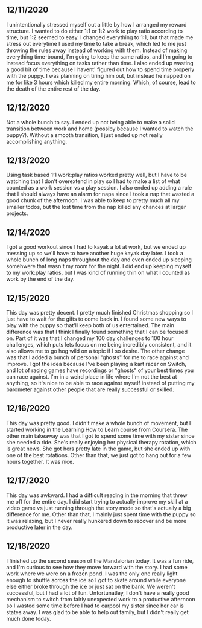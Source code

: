 **12/11/2020**
---
I unintentionally stressed myself out a little by how I arranged my reward structure. I wanted to do either 1:1 or 1:2 work to play ratio according to time, but 1:2 seemed to easy. I changed everything to 1:1, but that made me stress out everytime I used my time to take a break, which led to me just throwing the rules away instead of working with them. Instead of making everything time-bound, I'm going to keep the same ratios, and I'm going to instead focus everything on tasks rather than time.
I also ended up wasting a good bit of time because I havent' figured out how to spend time properly with the puppy. I was planning on tiring him out, but instead he napped on me for like 3 hours which killed my entire morning. Which, of course, lead to the death of the entire rest of the day.
  
**12/12/2020**
---
Not a whole bunch to say. I ended up not being able to make a solid transition between work and home (possiby because I wanted to watch the puppy?). Without a smooth transition, I just ended up not really accomplishing anything.
  
**12/13/2020**
---
Using task based 1:1 work:play ratios worked pretty well, but I have to be watching that I don't overextend in play so I had to make a list of what counted as a work session vs a play session. I also ended up adding a rule that I should always have an alarm for naps since I took a nap that wasted a good chunk of the afternoon. I was able to keep to pretty much all my smaller todos, but the lost time from the nap killed any chances at larger projects.
  
**12/14/2020**
---
I got a good workout since I had to kayak a lot at work, but we ended up messing up so we'll have to have another huge kayak day later. I took a whole bunch of long naps throughout the day and even ended up sleeping somehwere that wasn't my room for the night. I did end up keeping myself to my work:play ratios, but I was kind of running thin on what I counted as work by the end of the day.
  
**12/15/2020**
---
This day was pretty decent. I pretty much finished Christmas shopping so I just have to wait for the gifts to come back in. I found some new ways to play with the puppy so that'll keep both of us entertained. The main difference was that I think I finally found something that I can be focused on. Part of it was that I changed my 100 day challenges to 100 hour challenges, which puts lets focus on me being incredibly consistent, and it also allows me to go hog wild on a topic if I so desire. The other change was that I added a bunch of personal "ghosts" for me to race against and improve. I got the idea because I've been playing a kart racer on Switch, and lot of racing games have recordings or "ghosts" of your best times you can race against. I'm in a weird place in life where I'm not the best at anything, so it's nice to be able to race against myself instead of putting my barometer against other people that are really successful or skilled.

**12/16/2020**
---
This day was pretty good. I didn't make a whole bunch of movement, but I started working in the Learning How to Learn course from Coursera. The other main takeaway was that I got to spend some time with my sister since she needed a ride. She's really enjoying her physical therapy rotation, which is great news. She got hers pretty late in the game, but she ended up with one of the best rotations. Other than that, we just got to hang out for a few hours together. It was nice.

**12/17/2020**
---
This day was awkward. I had a difficult reading in the morning that threw me off for the entire day. I did start trying to actually improve my skill at a video game vs just running through the story mode so that's actually a big difference for me. Other than that, I mainly just spent time with the puppy so it was relaxing, but I never really hunkered down to recover and be more productive later in the day.

**12/18/2020**
---
I finished up the second season of the Mandalorian today. It was a fun ride, and I'm curious to see how they move forward with the story. I had some work where we were on a frozen pond. I was the only one really light enough to shuffle across the ice so I got to skate around while everyone else either broke through the ice or just sat on the bank. We weren't successful, but I had a lot of fun. Unfortunatley, I don't have a really good mechanism to switch from fairly unexpected work to a productive afternoon so I wasted some time before I had to carpool my sister since her car is states away. I was glad to be able to help out family, but I didn't really get much done today.
